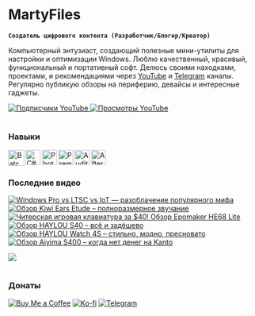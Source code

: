 # MartyFiles

**`Создатель цифрового контента (Разработчик/Блогер/Креатор)`**

Компьютерный энтузиаст, создающий полезные мини-утилиты для настройки и оптимизации Windows. Люблю качественный, красивый, функциональный и портативный софт. Делюсь своими находками, проектами, и рекомендациями через [YouTube][youtube] и [Telegram][telegram] каналы. Регулярно публикую обзоры на периферию, девайсы и интересные гаджеты.

<p align="left">
  <a href="https://www.youtube.com/c/martyfiles?sub_confirmation=1">
    <img 
      alt="Подписчики YouTube" 
      title="Подпишись на канал MartyFiles" 
      src="https://custom-icon-badges.demolab.com/youtube/channel/subscribers/UC91g0nUytzMbjLxE6OBQiyQ?color=%23E05D44&label=%D0%9F%D0%BE%D0%B4%D0%BF%D0%B8%D1%81%D1%87%D0%B8%D0%BA%D0%B8&logo=video&logoColor=white&style=for-the-badge&labelColor=%23CE4630" />
  </a>
  <a href="https://www.youtube.com/c/martyfiles">
    <img 
      alt="Просмотры YouTube" 
      title="Просмотры канала MartyFiles" 
      src="https://custom-icon-badges.demolab.com/youtube/channel/views/UC91g0nUytzMbjLxE6OBQiyQ?color=%23E1AD0E&label=%D0%9F%D1%80%D0%BE%D1%81%D0%BC%D0%BE%D1%82%D1%80%D1%8B&logo=eye&logoColor=white&style=for-the-badge&labelColor=%23C79600" />
  </a>
</p>


#

### Навыки

<img align="left" alt="Batch" width="32px" src="https://cdn-icons-png.flaticon.com/512/11743/11743804.png" />
<img align="left" alt="C#" width="30px" src="https://cdn-icons-png.flaticon.com/512/9083/9083011.png" />
<img align="left" alt="Photoshop" width="30px" src="https://cdn-icons-png.flaticon.com/512/5968/5968520.png" />
<img align="left" alt="Premiere Pro" width="30px" src="https://cdn-icons-png.flaticon.com/512/5968/5968525.png" />
<img align="left" alt="Audition" width="30px" src="https://cdn-icons-png.flaticon.com/512/5968/5968442.png" />
<img align="left" alt="After Effects" width="30px" src="https://cdn-icons-png.flaticon.com/512/5968/5968428.png" />
<br />

#

### Последние видео

<!-- BEGIN YOUTUBE-CARDS -->
[![Windows Pro vs LTSC vs IoT — разоблачение популярного мифа](https://ytcards.demolab.com/?id=LiS52GY8jzc&title=Windows+Pro+vs+LTSC+vs+IoT+%E2%80%94+%D1%80%D0%B0%D0%B7%D0%BE%D0%B1%D0%BB%D0%B0%D1%87%D0%B5%D0%BD%D0%B8%D0%B5+%D0%BF%D0%BE%D0%BF%D1%83%D0%BB%D1%8F%D1%80%D0%BD%D0%BE%D0%B3%D0%BE+%D0%BC%D0%B8%D1%84%D0%B0&lang=ru&timestamp=1757754018&background_color=%23191919&title_color=%23ffffff&stats_color=%23dedede&max_title_lines=3&width=250&border_radius=5 "Windows Pro vs LTSC vs IoT — разоблачение популярного мифа")](https://www.youtube.com/watch?v=LiS52GY8jzc)
[![Обзор Kiwi Ears Etude – полноразмерное звучание](https://ytcards.demolab.com/?id=kNMkL8V9UoE&title=%D0%9E%D0%B1%D0%B7%D0%BE%D1%80+Kiwi+Ears+Etude+%E2%80%93+%D0%BF%D0%BE%D0%BB%D0%BD%D0%BE%D1%80%D0%B0%D0%B7%D0%BC%D0%B5%D1%80%D0%BD%D0%BE%D0%B5+%D0%B7%D0%B2%D1%83%D1%87%D0%B0%D0%BD%D0%B8%D0%B5&lang=ru&timestamp=1757149211&background_color=%23191919&title_color=%23ffffff&stats_color=%23dedede&max_title_lines=3&width=250&border_radius=5 "Обзор Kiwi Ears Etude – полноразмерное звучание")](https://www.youtube.com/watch?v=kNMkL8V9UoE)
[![Читерская игровая клавиатура за $40! Обзор Epomaker HE68 Lite](https://ytcards.demolab.com/?id=-LHAr2I1U1o&title=%D0%A7%D0%B8%D1%82%D0%B5%D1%80%D1%81%D0%BA%D0%B0%D1%8F+%D0%B8%D0%B3%D1%80%D0%BE%D0%B2%D0%B0%D1%8F+%D0%BA%D0%BB%D0%B0%D0%B2%D0%B8%D0%B0%D1%82%D1%83%D1%80%D0%B0+%D0%B7%D0%B0+%2440%21+%D0%9E%D0%B1%D0%B7%D0%BE%D1%80+Epomaker+HE68+Lite&lang=ru&timestamp=1756544400&background_color=%23191919&title_color=%23ffffff&stats_color=%23dedede&max_title_lines=3&width=250&border_radius=5 "Читерская игровая клавиатура за $40! Обзор Epomaker HE68 Lite")](https://www.youtube.com/watch?v=-LHAr2I1U1o)
[![Обзор HAYLOU S40 – всё и задёшево](https://ytcards.demolab.com/?id=cuKk1AYaGYM&title=%D0%9E%D0%B1%D0%B7%D0%BE%D1%80+HAYLOU+S40+%E2%80%93+%D0%B2%D1%81%D1%91+%D0%B8+%D0%B7%D0%B0%D0%B4%D1%91%D1%88%D0%B5%D0%B2%D0%BE&lang=ru&timestamp=1755939609&background_color=%23191919&title_color=%23ffffff&stats_color=%23dedede&max_title_lines=3&width=250&border_radius=5 "Обзор HAYLOU S40 – всё и задёшево")](https://www.youtube.com/watch?v=cuKk1AYaGYM)
[![Обзор HAYLOU Watch 4S – стильно, модно, пресновато](https://ytcards.demolab.com/?id=vSbnCvr0R_k&title=%D0%9E%D0%B1%D0%B7%D0%BE%D1%80+HAYLOU+Watch+4S+%E2%80%93+%D1%81%D1%82%D0%B8%D0%BB%D1%8C%D0%BD%D0%BE%2C+%D0%BC%D0%BE%D0%B4%D0%BD%D0%BE%2C+%D0%BF%D1%80%D0%B5%D1%81%D0%BD%D0%BE%D0%B2%D0%B0%D1%82%D0%BE&lang=ru&timestamp=1755334815&background_color=%23191919&title_color=%23ffffff&stats_color=%23dedede&max_title_lines=3&width=250&border_radius=5 "Обзор HAYLOU Watch 4S – стильно, модно, пресновато")](https://www.youtube.com/watch?v=vSbnCvr0R_k)
[![Обзор Aiyima S400 – когда нет денег на Kanto](https://ytcards.demolab.com/?id=K8244Y3dZYk&title=%D0%9E%D0%B1%D0%B7%D0%BE%D1%80+Aiyima+S400+%E2%80%93+%D0%BA%D0%BE%D0%B3%D0%B4%D0%B0+%D0%BD%D0%B5%D1%82+%D0%B4%D0%B5%D0%BD%D0%B5%D0%B3+%D0%BD%D0%B0+Kanto&lang=ru&timestamp=1754730009&background_color=%23191919&title_color=%23ffffff&stats_color=%23dedede&max_title_lines=3&width=250&border_radius=5 "Обзор Aiyima S400 – когда нет денег на Kanto")](https://www.youtube.com/watch?v=K8244Y3dZYk)
<!-- END YOUTUBE-CARDS -->

[<img src="https://custom-icon-badges.demolab.com/badge/-Все видео тут-red?style=for-the-badge&logo=video&logoColor=white"/>](https://www.youtube.com/c/martyfiles?sub_confirmation=1)


#

### Донаты

[![Buy Me a Coffee](https://img.shields.io/badge/Buy%20Me%20a%20Coffee-FFDD00?style=for-the-badge&logo=buy-me-a-coffee&logoColor=black)](https://www.buymeacoffee.com/martyfiles)
[![Ko-fi](https://img.shields.io/badge/Ko--fi-29ABE0?style=for-the-badge&logo=ko-fi)](https://ko-fi.com/martyfiles)
[![Telegram](https://img.shields.io/badge/Telegram-26A5E4?style=for-the-badge&logo=telegram&logoColor=white)](https://t.me/tribute/app?startapp=dg3u)


[youtube]: https://youtube.com/martyfiles  
[telegram]: https://t.me/martyfiles


